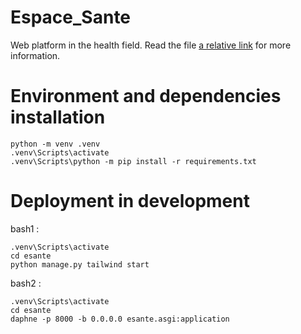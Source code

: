 # Espace_Sante
Web platform in the health field. Read the file [a relative link](Project_description.md) for more information.

# Environment and dependencies installation
```
python -m venv .venv
.venv\Scripts\activate
.venv\Scripts\python -m pip install -r requirements.txt
```

# Deployment in development
bash1 : 
```
.venv\Scripts\activate
cd esante
python manage.py tailwind start
```
bash2 :
```
.venv\Scripts\activate
cd esante
daphne -p 8000 -b 0.0.0.0 esante.asgi:application
```
